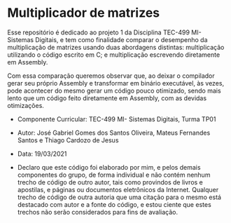 # Multiplicador de matrizes

Esse repositório é dedicado ao projeto 1 da Disciplina TEC-499 MI- Sistemas Digitais, e tem como finalidade comparar o desempenho da multiplicação de matrizes usando duas abordagens distintas: multiplicação utilizando o código escrito em C; e multiplicação escrevendo diretamente em Assembly.

Com essa comparação queremos observar que, ao deixar o compilador gerar seu próprio Assembly e transformar em binário executável, às vezes, pode acontecer do mesmo gerar um código pouco otimizado, sendo mais lento que um código feito diretamente em Assembly, com as devidas otimizações.

- Componente Curricular: TEC-499 MI- Sistemas Digitais, Turma TP01
- Autor: José Gabriel Gomes dos Santos Oliveira, Mateus Fernandes Santos e Thiago Cardozo de Jesus
- Data: 19/03/2021

- Declaro que este código foi elaborado por mim, e pelos demais componentes do grupo, de forma individual e não contém nenhum trecho de código de outro autor, tais como provindos de livros e apostilas, e páginas ou documentos eletrônicos da Internet.
Qualquer trecho de código de outra autoria que uma citação para o mesmo está destacado com  autor e a fonte do código, e estou ciente que estes trechos não serão considerados para fins de avaliação.
